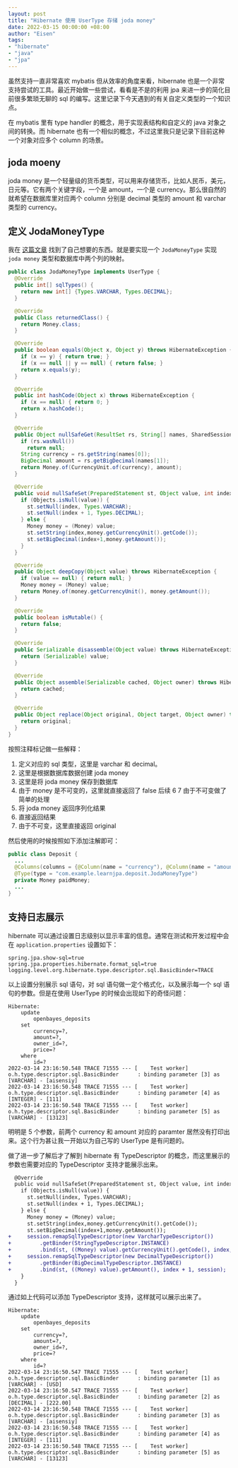```yaml
---
layout: post
title: "Hibernate 使用 UserType 存储 joda money"
date: 2022-03-15 00:00:00 +08:00
author: "Eisen"
tags:       
- "hibernate"
- "java"
- "jpa"
---
```


虽然支持一直非常喜欢 mybatis 但从效率的角度来看，hibernate 也是一个非常支持尝试的工具。最近开始做一些尝试，看看是不是的利用 jpa 来进一步的简化目前很多繁琐无聊的 sql 的编写。这里记录下今天遇到的有关自定义类型的一个知识点。

在 mybatis 里有 type handler 的概念，用于实现表结构和自定义的 java 对象之间的转换。而 hibernate 也有一个相似的概念，不过这里我只是记录下目前这种一个对象对应多个 column 的场景。

## joda moeny

joda money 是一个轻量级的货币类型，可以用来存储货币，比如人民币，美元，日元等。它有两个关键字段，一个是 amount，一个是 currency。那么很自然的就希望在数据库里对应两个 column 分别是 decimal 类型的 amount 和 varchar 类型的 currency。

## 定义 JodaMoneyType 

我在 [这篇文章](https://www.baeldung.com/hibernate-custom-types#2-implementingusertype) 找到了自己想要的东西。就是要实现一个 `JodaMoneyType` 实现 `joda money` 类型和数据库中两个列的映射。

```java
public class JodaMoneyType implements UserType {
  @Override
  public int[] sqlTypes() {
    return new int[] {Types.VARCHAR, Types.DECIMAL};                         // [1]
  }

  @Override
  public Class returnedClass() {
    return Money.class;
  }

  @Override
  public boolean equals(Object x, Object y) throws HibernateException {
    if (x == y) { return true; }
    if (x == null || y == null) { return false; }
    return x.equals(y);
  }

  @Override
  public int hashCode(Object x) throws HibernateException {
    if (x == null) { return 0; }
    return x.hashCode();
  }

  @Override
  public Object nullSafeGet(ResultSet rs, String[] names, SharedSessionContractImplementor session, Object owner) throws HibernateException, SQLException {                                                         
    if (rs.wasNull())                                                        // [2]
      return null;
    String currency = rs.getString(names[0]);
    BigDecimal amount = rs.getBigDecimal(names[1]);
    return Money.of(CurrencyUnit.of(currency), amount);
  }

  @Override
  public void nullSafeSet(PreparedStatement st, Object value, int index, SharedSessionContractImplementor session) throws HibernateException, SQLException {
    if (Objects.isNull(value)) {                                             // [3]
      st.setNull(index, Types.VARCHAR);
      st.setNull(index + 1, Types.DECIMAL);
    } else {
      Money money = (Money) value;
      st.setString(index,money.getCurrencyUnit().getCode());
      st.setBigDecimal(index+1,money.getAmount());
    }
  }

  @Override
  public Object deepCopy(Object value) throws HibernateException {
    if (value == null) { return null; }
    Money money = (Money) value;
    return Money.of(money.getCurrencyUnit(), money.getAmount());
  }

  @Override
  public boolean isMutable() {                                               // [4]
    return false;
  }

  @Override
  public Serializable disassemble(Object value) throws HibernateException {
    return (Serializable) value;                                             // [5]
  }

  @Override
  public Object assemble(Serializable cached, Object owner) throws HibernateException {
    return cached;                                                           // [6]
  }

  @Override
  public Object replace(Object original, Object target, Object owner) throws HibernateException {
    return original;                                                         // [7]
  }
}
```

按照注释标记做一些解释：

1. 定义对应的 sql 类型，这里是 varchar 和 decimal。
2. 这里是根据数据库数据创建 joda money
3. 这里是将 joda money 保存到数据库
4. 由于 money 是不可变的，这里就直接返回了 false 后续 6 7 由于不可变做了简单的处理
5. 将 joda money 返回序列化结果
6. 直接返回结果
7. 由于不可变，这里直接返回 original

然后使用的时候按照如下添加注解即可：

```java
public class Deposit {
  ...
  @Columns(columns = {@Column(name = "currency"), @Column(name = "amount")})
  @Type(type = "com.example.learnjpa.deposit.JodaMoneyType")
  private Money paidMoney;
  ...
}
```

## 支持日志展示

hibernate 可以通过设置日志级别以显示丰富的信息。通常在测试和开发过程中会在 `application.properties` 设置如下：

```
spring.jpa.show-sql=true
spring.jpa.properties.hibernate.format_sql=true
logging.level.org.hibernate.type.descriptor.sql.BasicBinder=TRACE
```

以上设置分别展示 sql 语句，对 sql 语句做一定个格式化，以及展示每一个 sql 语句的参数。但是在使用 UserType 的时候会出现如下的奇怪问题：

```
Hibernate: 
    update
        openbayes_deposits 
    set
        currency=?,
        amount=?,
        owner_id=?,
        price=? 
    where
        id=?
2022-03-14 23:16:50.548 TRACE 71555 --- [    Test worker] o.h.type.descriptor.sql.BasicBinder      : binding parameter [3] as [VARCHAR] - [aisensiy]
2022-03-14 23:16:50.548 TRACE 71555 --- [    Test worker] o.h.type.descriptor.sql.BasicBinder      : binding parameter [4] as [INTEGER] - [111]
2022-03-14 23:16:50.548 TRACE 71555 --- [    Test worker] o.h.type.descriptor.sql.BasicBinder      : binding parameter [5] as [VARCHAR] - [13123]
```

明明是 5 个参数，前两个 currency 和 amount 对应的 paramter 居然没有打印出来。这个行为甚让我一开始以为自己写的 UserType 是有问题的。

做了进一步了解后才了解到 hibernate 有 TypeDescriptor 的概念，而这里展示的参数也需要对应的 TypeDescriptor 支持才能展示出来。

```diff
  @Override
  public void nullSafeSet(PreparedStatement st, Object value, int index, SharedSessionContractImplementor session) throws HibernateException, SQLException {
    if (Objects.isNull(value)) {
      st.setNull(index, Types.VARCHAR);
      st.setNull(index + 1, Types.DECIMAL);
    } else {
      Money money = (Money) value;
      st.setString(index,money.getCurrencyUnit().getCode());
      st.setBigDecimal(index+1,money.getAmount());
+     session.remapSqlTypeDescriptor(new VarcharTypeDescriptor())
+         .getBinder(StringTypeDescriptor.INSTANCE)
+         .bind(st, ((Money) value).getCurrencyUnit().getCode(), index, session);
+     session.remapSqlTypeDescriptor(new DecimalTypeDescriptor())
+         .getBinder(BigDecimalTypeDescriptor.INSTANCE)
+         .bind(st, ((Money) value).getAmount(), index + 1, session);
    }
  }
```

通过如上代码可以添加 TypeDescriptor 支持，这样就可以展示出来了。

```
Hibernate: 
    update
        openbayes_deposits 
    set
        currency=?,
        amount=?,
        owner_id=?,
        price=? 
    where
        id=?
2022-03-14 23:16:50.547 TRACE 71555 --- [    Test worker] o.h.type.descriptor.sql.BasicBinder      : binding parameter [1] as [VARCHAR] - [USD]
2022-03-14 23:16:50.547 TRACE 71555 --- [    Test worker] o.h.type.descriptor.sql.BasicBinder      : binding parameter [2] as [DECIMAL] - [222.00]
2022-03-14 23:16:50.548 TRACE 71555 --- [    Test worker] o.h.type.descriptor.sql.BasicBinder      : binding parameter [3] as [VARCHAR] - [aisensiy]
2022-03-14 23:16:50.548 TRACE 71555 --- [    Test worker] o.h.type.descriptor.sql.BasicBinder      : binding parameter [4] as [INTEGER] - [111]
2022-03-14 23:16:50.548 TRACE 71555 --- [    Test worker] o.h.type.descriptor.sql.BasicBinder      : binding parameter [5] as [VARCHAR] - [13123]
```



